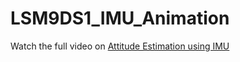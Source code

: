 # LSM9DS1_IMU_Animation


Watch the full video on [Attitude Estimation using IMU](https://www.youtube.com/watch?v=zUcBC5KvV0Q)

